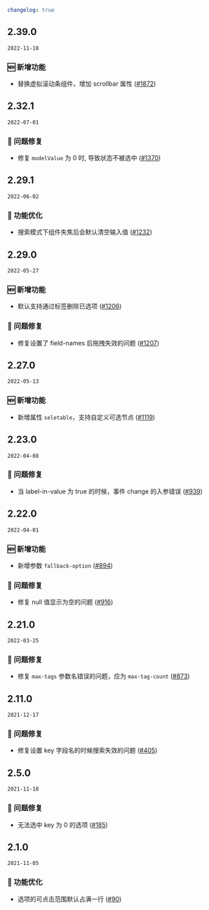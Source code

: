 ```yaml
changelog: true
```

## 2.39.0

`2022-11-18`

### 🆕 新增功能

- 替换虚拟滚动条组件，增加 scrollbar 属性 ([#1872](https://github.com/arco-design/arco-design-vue/pull/1872))


## 2.32.1

`2022-07-01`

### 🐛 问题修复

- 修复 `modelValue` 为 0 时, 导致状态不被选中 ([#1370](https://github.com/arco-design/arco-design-vue/pull/1370))


## 2.29.1

`2022-06-02`

### 💎 功能优化

- 搜索模式下组件失焦后会默认清空输入值 ([#1232](https://github.com/arco-design/arco-design-vue/pull/1232))


## 2.29.0

`2022-05-27`

### 🆕 新增功能

- 默认支持通过标签删除已选项 ([#1206](https://github.com/arco-design/arco-design-vue/pull/1206))

### 🐛 问题修复

- 修复设置了 field-names 后拖拽失效的问题 ([#1207](https://github.com/arco-design/arco-design-vue/pull/1207))


## 2.27.0

`2022-05-13`

### 🆕 新增功能

- 新增属性 `seletable`，支持自定义可选节点 ([#1119](https://github.com/arco-design/arco-design-vue/pull/1119))


## 2.23.0

`2022-04-08`

### 🐛 问题修复

- 当 label-in-value 为 true 的时候，事件 change 的入参错误 ([#939](https://github.com/arco-design/arco-design-vue/pull/939))


## 2.22.0

`2022-04-01`

### 🆕 新增功能

- 新增参数 `fallback-option` ([#894](https://github.com/arco-design/arco-design-vue/pull/894))

### 🐛 问题修复

- 修复  null 值显示为空的问题 ([#916](https://github.com/arco-design/arco-design-vue/pull/916))


## 2.21.0

`2022-03-25`

### 🐛 问题修复

- 修复 `max-tags` 参数名错误的问题，应为 `max-tag-count` ([#873](https://github.com/arco-design/arco-design-vue/pull/873))


## 2.11.0

`2021-12-17`

### 🐛 问题修复

- 修复设置 key 字段名的时候搜索失效的问题 ([#405](https://github.com/arco-design/arco-design-vue/pull/405))


## 2.5.0

`2021-11-18`

### 🐛 问题修复

- 无法选中 key 为 0 的选项 ([#185](https://github.com/arco-design/arco-design-vue/pull/185))


## 2.1.0

`2021-11-05`

### 💎 功能优化

- 选项的可点击范围默认占满一行 ([#90](https://github.com/arco-design/arco-design-vue/pull/90))

